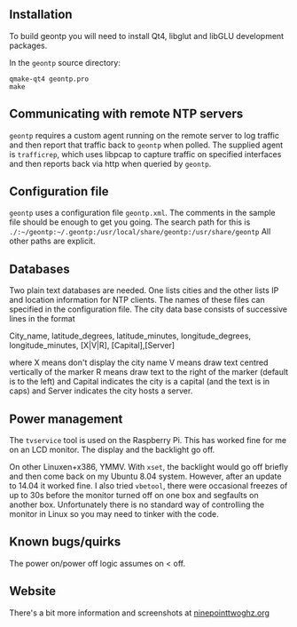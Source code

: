 Installation
------------

To build geontp you will need to install Qt4, libglut and libGLU development packages.

In the `geontp` source directory:

	qmake-qt4 geontp.pro
	make

Communicating with remote NTP servers
-------------------------------------

`geontp` requires a custom agent running on the remote server to log traffic and then report that traffic back to `geontp`
when polled. The supplied agent is `trafficrep`, which uses libpcap to capture traffic on specified interfaces
and then reports back via http when queried by `geontp`.

Configuration file
------------------

`geontp` uses a configuration file `geontp.xml`. The comments in the sample file should be enough to get you going.
The search path for this is `./:~/geontp:~/.geontp:/usr/local/share/geontp:/usr/share/geontp`
All other paths are explicit.

Databases
---------

Two plain text databases are needed. One lists cities and the other  lists IP and location information for NTP clients.
The names of these files can specified in the configuration file. The city data base consists of successive lines in the format

  City_name, latitude_degrees, latitude_minutes, longitude_degrees, longitude_minutes, [X|V|R], [Capital],[Server]

where
  X means don't display the city name
  V means draw text centred vertically of the marker
  R means draw text to the right of the marker (default is to the left)
and Capital indicates the city is a capital (and the text is in caps) and Server indicates the city hosts a server.


Power management
----------------

The `tvservice` tool is used on the Raspberry Pi. This has worked fine for me on an LCD monitor. The display and the backlight go off.

On other Linuxen+x386, YMMV. With `xset`, the backlight would go off briefly and then come back on my Ubuntu 8.04 system. However, after an update to 14.04 it worked fine.  I also tried `vbetool`, there were occasional freezes of up to 30s before the monitor turned off on one box and segfaults on another box. Unfortunately there is no standard way of controlling the monitor in Linux so you may need to tinker with the code.

Known bugs/quirks
-----------------

The power on/power off logic assumes on < off.

Website
-------

There's a bit more information and screenshots at [ninepointtwoghz.org](http://ninepointtwoghz.org/scripts/geontp.php)

